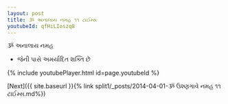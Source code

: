 ```yaml
---
layout: post
title: ૐ અનાલાય નમહ ૧૧ ટાઈમ્સ
youtubeId: qfHiLIoszq8
---
```

 
 
 ૐ અનાલાય નમહ  
 
 -  જેની પાસે અમર્યાદિત શક્તિ છે 
 
  
 
  
 
 
 
 
 
 


{% include youtubePlayer.html id=page.youtubeId %}
 
[Next]({{ site.baseurl }}{% link  split1/_posts/2014-04-01-ૐ ઉશ્ણગાવે નમહ ૧૧ ટાઈમ્સ.md%})
 
